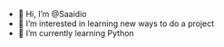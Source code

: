 - 👋 Hi, I’m @Saaidio
- 👀 I’m interested in learning new ways to do a project 
- 🌱 I’m currently learning Python

<!---
Saaidio/Saaidio is a ✨ special ✨ repository because its `README.md` (this file) appears on your GitHub profile.
You can click the Preview link to take a look at your changes.
--->
